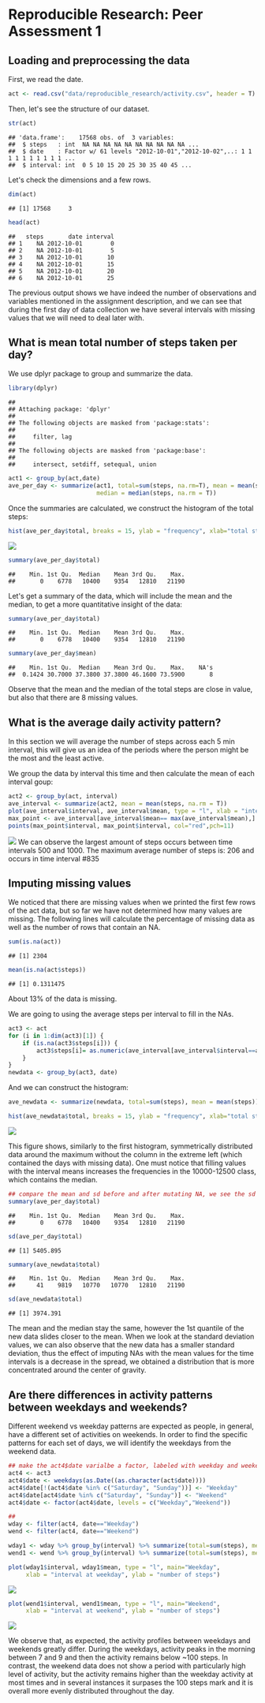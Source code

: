 # Reproducible Research: Peer Assessment 1


## Loading and preprocessing the data

First, we read the date.

```r
act <- read.csv("data/reproducible_research/activity.csv", header = T)
```

Then, let's see the structure of our dataset.

```r
str(act)
```

```
## 'data.frame':	17568 obs. of  3 variables:
##  $ steps   : int  NA NA NA NA NA NA NA NA NA NA ...
##  $ date    : Factor w/ 61 levels "2012-10-01","2012-10-02",..: 1 1 1 1 1 1 1 1 1 1 ...
##  $ interval: int  0 5 10 15 20 25 30 35 40 45 ...
```

Let's check the dimensions and a few rows.

```r
dim(act)
```

```
## [1] 17568     3
```

```r
head(act)
```

```
##   steps       date interval
## 1    NA 2012-10-01        0
## 2    NA 2012-10-01        5
## 3    NA 2012-10-01       10
## 4    NA 2012-10-01       15
## 5    NA 2012-10-01       20
## 6    NA 2012-10-01       25
```
The previous output shows we have indeed the number of observations and variables mentioned in the assignment description, and we can see that during the first day of data collection we have several intervals with missing values that we will need to deal later with.

## What is mean total number of steps taken per day?
We use dplyr package to group and summarize the data.

```r
library(dplyr)
```

```
## 
## Attaching package: 'dplyr'
## 
## The following objects are masked from 'package:stats':
## 
##     filter, lag
## 
## The following objects are masked from 'package:base':
## 
##     intersect, setdiff, setequal, union
```

```r
act1 <- group_by(act,date)
ave_per_day <- summarize(act1, total=sum(steps, na.rm=T), mean = mean(steps, na.rm = T),
                         median = median(steps, na.rm = T))
```

Once the summaries are calculated, we construct the histogram of the total steps:

```r
hist(ave_per_day$total, breaks = 15, ylab = "frequency", xlab="total steps per day", main="")
```

![](PA1_template_files/figure-html/unnamed-chunk-5-1.png) 

```r
summary(ave_per_day$total)
```

```
##    Min. 1st Qu.  Median    Mean 3rd Qu.    Max. 
##       0    6778   10400    9354   12810   21190
```

Let's get a summary of the data, which will include the mean and the median, to get a more quantitative insight of the data:

```r
summary(ave_per_day$total)
```

```
##    Min. 1st Qu.  Median    Mean 3rd Qu.    Max. 
##       0    6778   10400    9354   12810   21190
```

```r
summary(ave_per_day$mean)
```

```
##    Min. 1st Qu.  Median    Mean 3rd Qu.    Max.    NA's 
##  0.1424 30.7000 37.3800 37.3800 46.1600 73.5900       8
```
Observe that the mean and the median of the total steps are close in value, but also that there are 8 missing values.

## What is the average daily activity pattern?
In this section we will average the number of steps across each 5 min interval, this will give us an idea of the periods where the person might be the most and the least active.

We group the data by interval this time and then calculate the mean of each interval goup:

```r
act2 <- group_by(act, interval)
ave_interval <- summarize(act2, mean = mean(steps, na.rm = T))
plot(ave_interval$interval, ave_interval$mean, type = "l", xlab = "interval", ylab = "mean of steps")
max_point <- ave_interval[ave_interval$mean== max(ave_interval$mean),]
points(max_point$interval, max_point$interval, col="red",pch=11)
```

![](PA1_template_files/figure-html/unnamed-chunk-7-1.png) 
We can observe the largest amount of steps occurs between time intervals 500 and 1000. The maximum average number of steps is: 206 and occurs in time interval #835

## Imputing missing values
We noticed that there are missing values when we printed the first few rows of the act data, but so far we have not determined how many values are missing. The following lines will calculate the percentage of missing data as well as the number of rows that contain an NA.


```r
sum(is.na(act))
```

```
## [1] 2304
```

```r
mean(is.na(act$steps))
```

```
## [1] 0.1311475
```
About 13% of the data is missing. 

We are going to using the average steps per interval to fill in the NAs.

```r
act3 <- act
for (i in 1:dim(act3)[1]) {
    if (is.na(act3$steps[i])) {
        act3$steps[i]= as.numeric(ave_interval[ave_interval$interval==act3$interval[i],2])
    }
}
newdata <- group_by(act3, date)
```

And we can construct the histogram:

```r
ave_newdata <- summarize(newdata, total=sum(steps), mean = mean(steps))

hist(ave_newdata$total, breaks = 15, ylab = "frequency", xlab="total steps per day", main="")
```

![](PA1_template_files/figure-html/unnamed-chunk-10-1.png) 

This figure shows, similarly to the first histogram, symmetrically distributed data around the maximum without the column in the extreme left (which contained the days with missing data). One must notice that filling values with the interval means increases the frequencies in the 10000-12500 class, which contains the median.


```r
## compare the mean and sd before and after mutating NA, we see the sd decrease 40%,
summary(ave_per_day$total)
```

```
##    Min. 1st Qu.  Median    Mean 3rd Qu.    Max. 
##       0    6778   10400    9354   12810   21190
```

```r
sd(ave_per_day$total)
```

```
## [1] 5405.895
```

```r
summary(ave_newdata$total)
```

```
##    Min. 1st Qu.  Median    Mean 3rd Qu.    Max. 
##      41    9819   10770   10770   12810   21190
```

```r
sd(ave_newdata$total)
```

```
## [1] 3974.391
```
The mean and the median stay the same, however the 1st quantile of the new data slides closer to the mean. When we look at the standard deviation values, we can also observe that the new data has a smaller standard deviation, thus the effect of imputing NAs with the mean values for the time intervals is a decrease in the spread, we obtained a distribution that is more concentrated around the center of gravity.

## Are there differences in activity patterns between weekdays and weekends?
Different weekend vs weekday patterns are expected as people, in general, have a different set of activities on weekends.
In order to find the specific patterns for each set of days, we will identify the weekdays from the weekend data. 

```r
## make the act4$date varialbe a factor, labeled with weekday and weekend. 
act4 <- act3
act4$date <- weekdays(as.Date((as.character(act$date))))
act4$date[!(act4$date %in% c("Saturday", "Sunday"))] <- "Weekday"
act4$date[act4$date %in% c("Saturday", "Sunday")] <- "Weekend"
act4$date <- factor(act4$date, levels = c("Weekday","Weekend"))

## 
wday <- filter(act4, date=="Weekday")
wend <- filter(act4, date=="Weekend")

wday1 <- wday %>% group_by(interval) %>% summarize(total=sum(steps), mean= mean(steps))
wend1 <- wend %>% group_by(interval) %>% summarize(total=sum(steps), mean= mean(steps))

plot(wday1$interval, wday1$mean, type = "l", main="Weekday", 
     xlab = "interval at weekday", ylab = "number of steps")
```

![](PA1_template_files/figure-html/unnamed-chunk-12-1.png) 

```r
plot(wend1$interval, wend1$mean, type = "l", main="Weekend", 
     xlab = "interval at weekend", ylab = "number of steps")
```

![](PA1_template_files/figure-html/unnamed-chunk-12-2.png) 

We observe that, as expected, the activity profiles between weekdays and weekends greatly differ. During the weekdays, activity peaks in the morning between 7 and 9 and then the activity remains below ~100 steps. In contrast, the weekend data does not show a period with particularly high level of activity, but the activity remains higher than the weekday activity at most times and in several instances it surpases the 100 steps mark and it is overall more evenly distributed throughout the day.

